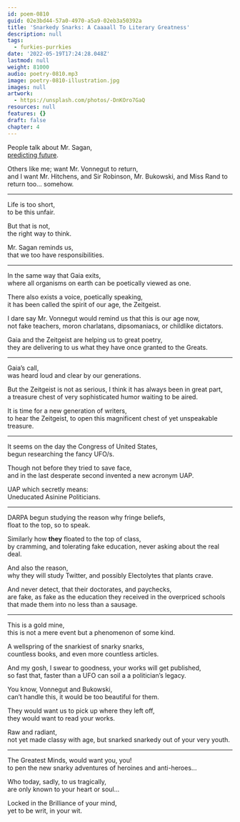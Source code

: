 ```yaml
---
id: poem-0810
guid: 02e3bd44-57a0-4970-a5a9-02eb3a50392a
title: 'Snarkedy Snarks: A Caaaall To Literary Greatness'
description: null
tags:
  - furkies-purrkies
date: '2022-05-19T17:24:28.048Z'
lastmod: null
weight: 81000
audio: poetry-0810.mp3
image: poetry-0810-illustration.jpg
images: null
artwork:
  - https://unsplash.com/photos/-DnKOro7GaQ
resources: null
features: {}
draft: false
chapter: 4
---
```


People talk about Mr. Sagan,\
[predicting future](https://www.youtube.com/watch?v=xG-XUbXg_TU).

Others like me; want Mr. Vonnegut to return,\
and I want Mr. Hitchens, and Sir Robinson, Mr. Bukowski, and Miss Rand to return too... somehow.

---

Life is too short,\
to be this unfair.

But that is not,\
the right way to think.

Mr. Sagan reminds us,\
that we too have responsibilities.

---

In the same way that Gaia exits,\
where all organisms on earth can be poetically viewed as one.

There also exists a voice, poetically speaking,\
it has been called the spirit of our age, the Zeitgeist.

I dare say Mr. Vonnegut would remind us that this is our age now,\
not fake teachers, moron charlatans, dipsomaniacs, or childlike dictators.

Gaia and the Zeitgeist are helping us to great poetry,\
they are delivering to us what they have once granted to the Greats.

---

Gaia’s call,\
was heard loud and clear by our generations.

But the Zeitgeist is not as serious, I think it has always been in great part,\
a treasure chest of very sophisticated humor waiting to be aired.

It is time for a new generation of writers,\
to hear the Zeitgeist, to open this magnificent chest of yet unspeakable treasure.

---

It seems on the day the Congress of United States,\
begun researching the fancy UFO/s.

Though not before they tried to save face,\
and in the last desperate second invented a new acronym UAP.

UAP which secretly means:\
Uneducated Asinine Politicians.

---

DARPA begun studying the reason why fringe beliefs,\
float to the top, so to speak.

Similarly how **they** floated to the top of class,\
by cramming, and tolerating fake education, never asking about the real deal.

And also the reason,\
why they will study Twitter, and possibly Electolytes that plants crave.

And never detect, that their doctorates, and paychecks,\
are fake, as fake as the education they received in the overpriced schools that made them into no less than a sausage.

---

This is a gold mine,\
this is not a mere event but a phenomenon of some kind.

A wellspring of the snarkiest of snarky snarks,\
countless books, and even more countless articles.

And my gosh, I swear to goodness, your works will get published,\
so fast that, faster than a UFO can soil a a politician’s legacy.

You know, Vonnegut and Bukowski,\
can’t handle this, it would be too beautiful for them.

They would want us to pick up where they left off,\
they would want to read your works.

Raw and radiant,\
not yet made classy with age, but snarked snarkedy out of your very youth.

---

The Greatest Minds, would want you, you!\
to pen the new snarky adventures of heroines and anti-heroes...

Who today, sadly, to us tragically,\
are only known to your heart or soul...

Locked in the Brilliance of your mind,\
yet to be writ, in your wit.
